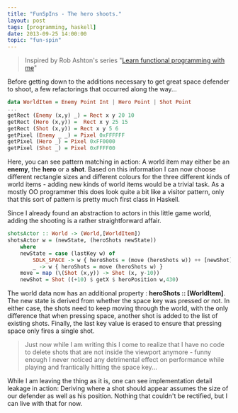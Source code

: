 ```yaml
---
title: "FunSpIns - The hero shoots."
layout: post
tags: [programming, haskell]
date: 2013-09-25 14:00:00
topic: "fun-spin"
---
```


<TopicToc topicId="fun-spin" header="Functional space-invaders series" />

> Inspired by Rob Ashton's series "[Learn functional programming with me][1]"


Before getting down to the additions necessary to get great space defender to shoot, a few refactorings that occurred along the way...

```haskell
data WorldItem = Enemy Point Int | Hero Point | Shot Point
...
getRect (Enemy (x,y) _) = Rect x y 20 10
getRect (Hero (x,y)) =  Rect x y 25 15
getRect (Shot (x,y)) = Rect x y 5 6
getPixel (Enemy _ _) = Pixel 0xFFFFFF
getPixel (Hero _) = Pixel 0xFF0000
getPixel (Shot _) = Pixel 0xFFFF00
```

Here, you can see pattern matching in action:  A world item may either be an **enemy**, the **hero** or a **shot**. Based on this information I can now choose different rectangle sizes and different colours for the three different kinds of world items - adding new kinds of world items would be a trivial task. As a mostly OO programmer this does look quite a bit like a visitor pattern, only that this sort of pattern is pretty much first class in Haskell. 


Since I already found an abstraction to actors in this little game world, adding the shooting is a rather straightforward affair.

```haskell
shotsActor :: World -> (World,[WorldItem])
shotsActor w = (newState, (heroShots newState))
	where
	newState = case (lastKey w) of
		SDLK_SPACE -> w { heroShots = (move (heroShots w)) ++ [newShot], lastKey = SDLK_UNKNOWN }
		_ -> w { heroShots = move (heroShots w) }
	move = map (\(Shot (x,y)) -> Shot (x, y-10))
	newShot = Shot ((+10) $ getX $ heroPosition w,430)
```

The world data now has an additional property : **heroShots :: [WorldItem]**. 
The new state is derived from whether the space key was pressed or not. In either case, the shots need to keep moving through the world, with the only difference that when pressing space, another shot is added to the list of existing shots. Finally, the last key value is erased to ensure that pressing space only fires a single shot. 

> Just now while I am writing this I come to realize that I have no code to delete shots that are not inside the viewport anymore - 
> funny enough I never noticed any detrimental effect on performance while playing and frantically hitting the space key...

While I am leaving the thing as it is, one can see implementation detail leakage in action: Deriving where a shot should appear assumes the size of our defender as well as his position. Nothing that couldn't be rectified, but I can live with that for now. 

  [1]: http://codeofrob.com/entries/learn-functional-programming-with-me---adding-items-to-a-sequence.html